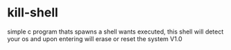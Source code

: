 # kill-shell
simple c program thats spawns a shell wants executed, this shell will detect your os and upon entering will erase or reset the system V1.0
